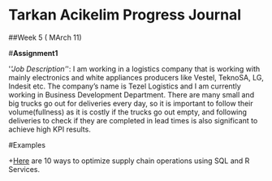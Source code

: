 ﻿

# Tarkan Acikelim Progress Journal








##Week 5 ( MArch 11)

#**Assignment1**

'_'Job Description'_':  I am working in a logistics company that is working with mainly electronics and white appliances producers like Vestel, TeknoSA, LG, Indesit etc. The company’s name is Tezel Logistics and I am currently working in Business Development Department. There are many small and big trucks go out for deliveries every day, so it is important to follow their volume(fullness) as it is costly if the trucks go out empty, and following deliveries to check if they are completed in lead times is also significant to achieve high KPI results. 


#Examples

+[Here](/file:///D:/Users/SUUSER/Desktop/examples.html ) are 10 ways to optimize supply chain operations using SQL and R Services.

